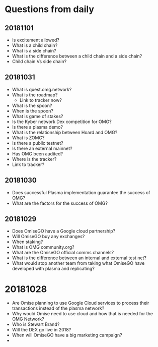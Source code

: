 # Questions from daily

## 20181101

* Is excitement allowed?
* What is a child chain?
* What is a side chain?
* What is the difference between a child chain and a side chain?
* Child chain Vs side chain?

## 20181031

* What is quest.omg.network?
* What is the roadmap?
  * Link to tracker now?
* What is the spoon?
* When is the spoon?
* What is game of stakes?
* Is the Kyber network Dex competition for OMG?
* Is there a plasma demo?
* What is the relationship between Hoard and OMG?
* What is ZOMG?
* Is there a public testnet?
* Is there an external mainnet?
* Has OMG been audited?
* Where is the tracker?
* Link to tracker?

## 20181030

* Does successful Plasma implementation guarantee the success of OMG?
* What are the factors for the success of OMG?

## 20181029

* Does OmiseGO have a Google cloud partnership?
* Will OmiseGO buy any exchanges?
* When staking?
* What is OMG community.org?
* What are the OmiseGO official comms channels?
* What is the difference between an internal and external test net?
* What would stop another team from taking what OmiseGO have developed with plasma and replicating?

# 20181028

* Are Omise planning to use Google Cloud services to process their transactions instead of the plasma network?
* Why would Omise need to use cloud and how that is needed for the OMG Network?
* Who is Stewart Brand?
* Will the DEX go live in 2018?
* When will OmiseGO have a big marketing campaign?
* 
